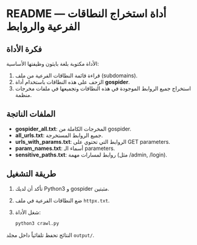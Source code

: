 # README — أداة استخراج النطاقات الفرعية والروابط

## فكرة الأداة

الأداة مكتوبة بلغة بايثون وظيفتها الأساسية:

1. قراءة قائمة النطاقات الفرعية من ملف (subdomains).
2. الزحف على هذه النطاقات باستخدام أداة **gospider**.
3. استخراج جميع الروابط الموجودة في هذه النطاقات وتجميعها في ملفات مخرجات منظمة.

## الملفات الناتجة

* **gospider\_all.txt**: المخرجات الكاملة من gospider.
* **all\_urls.txt**: جميع الروابط المستخرجة.
* **urls\_with\_params.txt**: الروابط التي تحتوي على GET parameters.
* **param\_names.txt**: أسماء الـ parameters.
* **sensitive\_paths.txt**: روابط لمسارات مهمة (مثل /admin, /login).

## طريقة التشغيل

1. تأكد أن لديك Python3 و gospider مثبتين.
2. ضع النطاقات الفرعية في ملف `httpx.txt`.
3. شغل الأداة:

   ```bash
   python3 crawl.py
   ```

النتائج تحفظ تلقائياً داخل مجلد `output/`.
